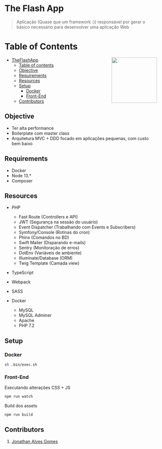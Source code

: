 # The Flash App
> Aplicação (Quase que um framework :)) responsável por gerar o básico necessário para desenvolver uma aplicação Web

__Table of Contents__
=====================

<img align="right" srcset="https://i.imgur.com/qJmbQPo.jpeg, https://i.imgur.com/qJmbQPo.jpeg 1.5x, https://i.imgur.com/qJmbQPo.jpeg 2x" src="https://i.imgur.com/qJmbQPo.jpeg" width="150px;" />

<!--ts-->
* [TheFlashApp](#the-flash-app)
    * [Table of contents](#table-of-contents)
    * [Objective](#objective)
    * [Requirements](#requirements)
    * [Resources](#resources)
    * [Setup](#setup)
        * [Docker](#docker)
        * [Front-End](#front-end)
    * [Contributors](#contributors)
<!--te-->

## Objective

- Ter alta performance
- Boilerplate com master class
- Arquitetura MVC + DDD focado em aplicações pequenas, com custo bem baixo

## Requirements

* Docker
* Node 13.*
* Composer


## Resources

- PHP
  
  - Fast Route (Controllers e API)
  - JWT (Segurança na sessão do usuário)
  - Event Dispatcher (Trabalhando com Events e Subscribers)
  - Symfony/Console (Rotinas do cron)
  - Phinx (Comandos no BD)
  - Swift Mailer (Disparando e-mails)
  - Sentry (Monitoração de erros)
  - DotEnv (Variáveis de ambiente)
  - Illuminate/Database (ORM)
  - Twig Template (Camada view)

- TypeScript
- Webpack
- SASS
- Docker

  - MySQL
  - MySQL Adminer
  - Apache
  - PHP 7.2

## Setup

### Docker
```bash
sh .bin/exec.sh
```

### Front-End

Executando alterações CSS + JS 
```bash
npm run watch
```

Build dos assets
```bash
npm run build
```

## Contributors

1. [Jonathan Alves Gomes](https://github.com/jonathangomes17)

